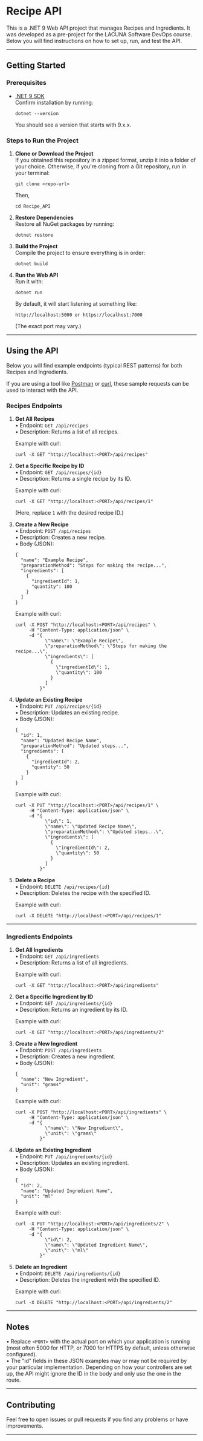 # Recipe API

This is a .NET 9 Web API project that manages Recipes and Ingredients. It was developed as a pre-project for the LACUNA Software DevOps course. Below you will find instructions on how to set up, run, and test the API.

--------------------------------------------------------------------------------

## Getting Started

### Prerequisites

- [.NET 9 SDK](https://dotnet.microsoft.com/en-us/download/dotnet)  
  Confirm installation by running:
  ```
  dotnet --version
  ```
  You should see a version that starts with 9.x.x.

### Steps to Run the Project

1. **Clone or Download the Project**  
   If you obtained this repository in a zipped format, unzip it into a folder of your choice. Otherwise, if you're cloning from a Git repository, run in your terminal:
   ```
   git clone <repo-url>
   ```
   Then,
   ```
   cd Recipe_API
   ```

2. **Restore Dependencies**  
   Restore all NuGet packages by running:
   ```
   dotnet restore
   ```

3. **Build the Project**  
   Compile the project to ensure everything is in order:
   ```
   dotnet build
   ```

4. **Run the Web API**  
   Run it with:
   ```
   dotnet run
   ```
   By default, it will start listening at something like:
   ```
   http://localhost:5000 or https://localhost:7000
   ```
   (The exact port may vary.)

--------------------------------------------------------------------------------

## Using the API

Below you will find example endpoints (typical REST patterns) for both Recipes and Ingredients.

If you are using a tool like [Postman](https://www.postman.com/) or [curl](https://curl.se/), these sample requests can be used to interact with the API.

### Recipes Endpoints

1. **Get All Recipes**  
   • Endpoint: `GET /api/recipes`  
   • Description: Returns a list of all recipes.

   Example with curl:
   ```
   curl -X GET "http://localhost:<PORT>/api/recipes"
   ```

2. **Get a Specific Recipe by ID**  
   • Endpoint: `GET /api/recipes/{id}`  
   • Description: Returns a single recipe by its ID.

   Example with curl:
   ```
   curl -X GET "http://localhost:<PORT>/api/recipes/1"
   ```
   (Here, replace `1` with the desired recipe ID.)

3. **Create a New Recipe**  
   • Endpoint: `POST /api/recipes`  
   • Description: Creates a new recipe.  
   • Body (JSON):
     ```
     {
       "name": "Example Recipe",
       "preparationMethod": "Steps for making the recipe...",
       "ingredients": [
         {
           "ingredientId": 1,
           "quantity": 100
         }
       ]
     }
     ```
   Example with curl:
   ```
   curl -X POST "http://localhost:<PORT>/api/recipes" \
        -H "Content-Type: application/json" \
        -d "{
              \"name\": \"Example Recipe\",
              \"preparationMethod\": \"Steps for making the recipe...\",
              \"ingredients\": [
                {
                  \"ingredientId\": 1,
                  \"quantity\": 100
                }
              ]
            }"
   ```

4. **Update an Existing Recipe**  
   • Endpoint: `PUT /api/recipes/{id}`  
   • Description: Updates an existing recipe.  
   • Body (JSON):
     ```
     {
       "id": 1,
       "name": "Updated Recipe Name",
       "preparationMethod": "Updated steps...",
       "ingredients": [
         {
           "ingredientId": 2,
           "quantity": 50
         }
       ]
     }
     ```
   Example with curl:
   ```
   curl -X PUT "http://localhost:<PORT>/api/recipes/1" \
        -H "Content-Type: application/json" \
        -d "{
              \"id\": 1,
              \"name\": \"Updated Recipe Name\",
              \"preparationMethod\": \"Updated steps...\",
              \"ingredients\": [
                {
                  \"ingredientId\": 2,
                  \"quantity\": 50
                }
              ]
            }"
   ```

5. **Delete a Recipe**  
   • Endpoint: `DELETE /api/recipes/{id}`  
   • Description: Deletes the recipe with the specified ID.

   Example with curl:
   ```
   curl -X DELETE "http://localhost:<PORT>/api/recipes/1"
   ```

--------------------------------------------------------------------------------

### Ingredients Endpoints

1. **Get All Ingredients**  
   • Endpoint: `GET /api/ingredients`  
   • Description: Returns a list of all ingredients.

   Example with curl:
   ```
   curl -X GET "http://localhost:<PORT>/api/ingredients"
   ```

2. **Get a Specific Ingredient by ID**  
   • Endpoint: `GET /api/ingredients/{id}`  
   • Description: Returns an ingredient by its ID.

   Example with curl:
   ```
   curl -X GET "http://localhost:<PORT>/api/ingredients/2"
   ```

3. **Create a New Ingredient**  
   • Endpoint: `POST /api/ingredients`  
   • Description: Creates a new ingredient.  
   • Body (JSON):
     ```
     {
       "name": "New Ingredient",
       "unit": "grams"
     }
     ```
   Example with curl:
   ```
   curl -X POST "http://localhost:<PORT>/api/ingredients" \
        -H "Content-Type: application/json" \
        -d "{
              \"name\": \"New Ingredient\",
              \"unit\": \"grams\"
            }"
   ```

4. **Update an Existing Ingredient**  
   • Endpoint: `PUT /api/ingredients/{id}`  
   • Description: Updates an existing ingredient.  
   • Body (JSON):
     ```
     {
       "id": 2,
       "name": "Updated Ingredient Name",
       "unit": "ml"
     }
     ```
   Example with curl:
   ```
   curl -X PUT "http://localhost:<PORT>/api/ingredients/2" \
        -H "Content-Type: application/json" \
        -d "{
              \"id\": 2,
              \"name\": \"Updated Ingredient Name\",
              \"unit\": \"ml\"
            }"
   ```

5. **Delete an Ingredient**  
   • Endpoint: `DELETE /api/ingredients/{id}`  
   • Description: Deletes the ingredient with the specified ID.

   Example with curl:
   ```
   curl -X DELETE "http://localhost:<PORT>/api/ingredients/2"
   ```

--------------------------------------------------------------------------------

## Notes

• Replace `<PORT>` with the actual port on which your application is running (most often 5000 for HTTP, or 7000 for HTTPS by default, unless otherwise configured).  
• The "id" fields in these JSON examples may or may not be required by your particular implementation. Depending on how your controllers are set up, the API might ignore the ID in the body and only use the one in the route.  

--------------------------------------------------------------------------------

## Contributing

Feel free to open issues or pull requests if you find any problems or have improvements.

--------------------------------------------------------------------------------
